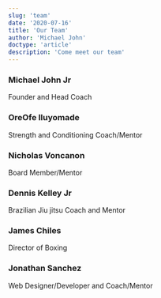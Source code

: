 ```yaml
---
slug: 'team'
date: '2020-07-16'
title: 'Our Team'
author: 'Michael John'
doctype: 'article'
description: 'Come meet our team'
---
```


### Michael John Jr
Founder and Head Coach

### OreOfe Iluyomade 
Strength and Conditioning Coach/Mentor

### Nicholas Voncanon 
Board Member/Mentor 

### Dennis Kelley Jr
Brazilian Jiu jitsu Coach and Mentor 

### James Chiles 
Director of Boxing

### Jonathan Sanchez
Web Designer/Developer and Coach/Mentor